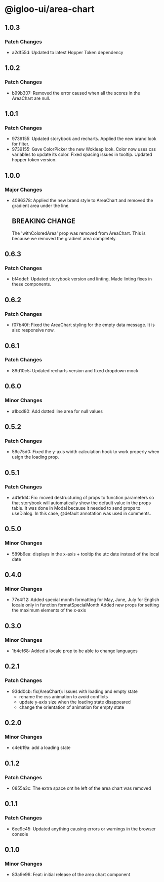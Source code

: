 # @igloo-ui/area-chart

## 1.0.3

### Patch Changes

- a2df55d: Updated to latest Hopper Token dependency

## 1.0.2

### Patch Changes

- b99b307: Removed the error caused when all the scores in the AreaChart are null.

## 1.0.1

### Patch Changes

- 9739155: Updated storybook and recharts. Applied the new brand look for filter.
- 9739155: Gave ColorPicker the new Wokleap look. Color now uses css variables to update its color. Fixed spacing issues in tooltip. Updated hopper token version.

## 1.0.0

### Major Changes

- 4096378: Applied the new brand style to AreaChart and removed the gradient area under the line.

  ## BREAKING CHANGE

  The 'withColoredArea' prop was removed from AreaChart. This is because we removed the gradient area completely.

## 0.6.3

### Patch Changes

- bf4ddef: Updated storybook version and linting. Made linting fixes in these components.

## 0.6.2

### Patch Changes

- f07b40f: Fixed the AreaChart styling for the empty data message. It is also responsive now.

## 0.6.1

### Patch Changes

- 89d10c5: Updated recharts version and fixed dropdown mock

## 0.6.0

### Minor Changes

- a1bcd80: Add dotted line area for null values

## 0.5.2

### Patch Changes

- 56c75d0: Fixed the y-axis width calculation hook to work properly when usign the loading prop.

## 0.5.1

### Patch Changes

- a41e1d4: Fix: moved destructuring of props to function parameters so that storybook will automatically show the default value in the props table. It was done in Modal because it needed to send props to useDialog. In this case, @default annotation was used in comments.

## 0.5.0

### Minor Changes

- 589b6ea: displays in the x-axis + tooltip the utc date instead of the local date

## 0.4.0

### Minor Changes

- 77e4f12: Added special month formatting for May, June, July for English locale only in function formatSpecialMonth
  Added new props for setting the maximum elements of the x-axis

## 0.3.0

### Minor Changes

- 1b4cf68: Added a locale prop to be able to change languages

## 0.2.1

### Patch Changes

- 93dd0cb: fix(AreaChart): Issues with loading and empty state
  - rename the css animation to avoid conflicts
  - update y-axis size when the loading state disappeared
  - change the orientation of animation for empty state

## 0.2.0

### Minor Changes

- c4eb19a: add a loading state

## 0.1.2

### Patch Changes

- 0855a3c: The extra space ont he left of the area chart was removed

## 0.1.1

### Patch Changes

- 6ee9c45: Updated anything causing errors or warnings in the browser console

## 0.1.0

### Minor Changes

- 83a9e99: Feat: initial release of the area chart component
